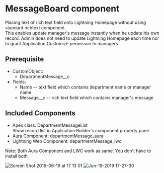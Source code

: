# MessageBoard component
Placing text of rich text field onto Lightning Homepage without using standard richtext component.  
This enables update manager's message instantly when he update his own record.   Admin does not need to update Lightning Homepage each time nor to grant Application Customize permisson to managers.
## Prerequisite
* CustomObject:
    * DepartmentMessage__c
* Fields:
    * Name -- text field which contains department name or manager name
    * Message__c -- rich text field which contains manager's message
## Included Components
- Apex class: DepartmentMessageList  
Show record list in Application Builder's component property pane.
- Aura Component: departmentMessage_aura
- Lightning Web Component: departmentMessage_lwc

Note: Both Aura Component and LWC work as same.  You don't have to install both.

![Screen Shot 2019-06-19 at 17 13 01](https://user-images.githubusercontent.com/17230754/59748727-aca97280-92b6-11e9-87f1-1ffbe6e436c6.png)
![Jun-19-2019 17-27-30](https://user-images.githubusercontent.com/17230754/59749320-c303fe00-92b7-11e9-9132-201ee71e00c9.gif)

